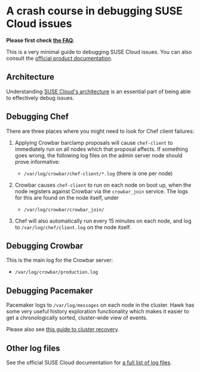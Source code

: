 # A crash course in debugging SUSE Cloud issues

**Please first check [the FAQ](FAQ.md).**

This is a very minimal guide to debugging SUSE Cloud issues.  You can
also consult the
[official product documentation](https://www.suse.com/documentation/suse-cloud4/book_cloud_deploy/data/cha_depl_trouble.html).

## Architecture

Understanding
[SUSE Cloud's architecture](https://www.suse.com/documentation/suse-cloud4/book_cloud_deploy/data/cha_depl_arch.html)
is an essential part of being able to effectively debug issues.

## Debugging Chef

There are three places where you might need to look for Chef
client failures:

1.  Applying Crowbar barclamp proposals will cause `chef-client` to
    immediately run on all nodes which that proposal affects.
    If something goes wrong, the following log files on the admin
    server node should prove informative:

    *   `/var/log/crowbar/chef-client/*.log` (there is one per node)

2.  Crowbar causes `chef-client` to run on each node on boot up, when
    the node registers against Crowbar via the `crowbar_join` service.
    The logs for this are found on the node itself, under

    *   `/var/log/crowbar/crowbar_join/`

3.  Chef will also automatically run every 15 minutes on each node,
    and log to `/var/log/chef/client.log` on the node itself.

## Debugging Crowbar

This is the main log for the Crowbar server:

*   `/var/log/crowbar/production.log`

## Debugging Pacemaker

Pacemaker logs to `/var/log/messages` on each node in the cluster.
Hawk has some very useful history exploration functionality which
makes it easier to get a chronologically sorted, cluster-wide view of
events.

Please also see [this guide to cluster recovery](../demos/HA/cluster-recovery.md).

## Other log files

See the official SUSE Cloud documentation for
[a full list of log files](https://www.suse.com/documentation/suse-cloud4/book_cloud_deploy/data/cha_deploy_logs.html).

